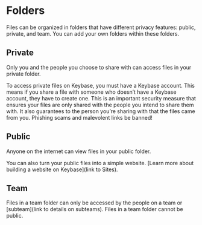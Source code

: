 # Folders
Files can be organized in folders that have different privacy features: public, private, and team. You can add your own folders within these folders.

## Private 
Only you and the people you choose to share with can access files in your private folder. 

To access private files on Keybase, you must have a Keybase account. This means if you share a file with someone who doesn’t have a Keybase account, they have to create one. This is an important security measure that ensures your files are only shared with the people you intend to share them with. It also guarantees to the person you’re sharing with that the files came from you. Phishing scams and malevolent links be banned!

## Public 
Anyone on the internet can view files in your public folder. 

You can also turn your public files into a simple website. [Learn more about building a website on Keybase](link to Sites).

## Team
Files in a team folder can only be accessed by the people on a team or [subteam](link to details on subteams). Files in a team folder cannot be public.

